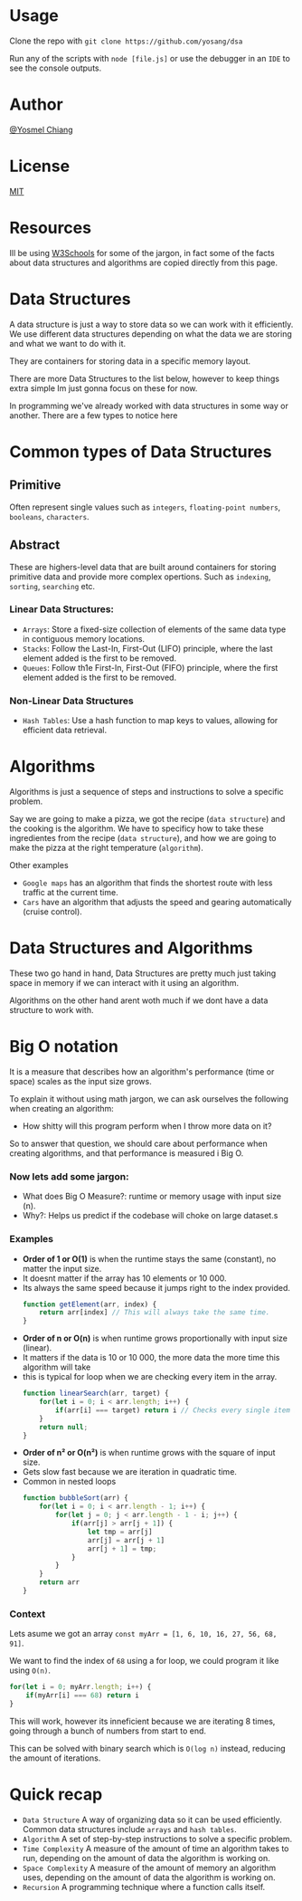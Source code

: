 # Usage
Clone the repo with `git clone https://github.com/yosang/dsa`

Run any of the scripts with `node [file.js]` or use the debugger in an `IDE` to see the console outputs.

# Author
[@Yosmel Chiang](https://github.com/yosang)

# License
[MIT](https://opensource.org/license/mit)

# Resources
Ill be using [W3Schools](https://www.w3schools.com/dsa/dsa_intro.php) for some of the jargon, in fact some of the facts about data structures and algorithms are copied directly from this page.

# Data Structures
A data structure is just a way to store data so we can work with it efficiently. We use different data structures depending on what the data we are storing and what we want to do with it.

They are containers for storing data in a specific memory layout.

There are more Data Structures to the list below, however to keep things extra simple Im just gonna focus on these for now.

In programming we've already worked with data structures in some way or another. There are a few types to notice here

# Common types of Data Structures

## Primitive
Often represent single values such as `integers`, `floating-point numbers`, `booleans`, `characters`.

## Abstract
These are highers-level data that are built around containers for storing primitive data and provide more complex opertions. Such as `indexing`, `sorting`, `searching` etc.
### Linear Data Structures:
- `Arrays`: Store a fixed-size collection of elements of the same data type in contiguous memory locations.
- `Stacks`: Follow the Last-In, First-Out (LIFO) principle, where the last element added is the first to be removed.
- `Queues`: Follow th1e First-In, First-Out (FIFO) principle, where the first element added is the first to be removed.

### Non-Linear Data Structures
- `Hash Tables`: Use a hash function to map keys to values, allowing for efficient data retrieval.

# Algorithms
Algorithms is just a sequence of steps and instructions to solve a specific problem.

Say we are going to make a pizza, we got the recipe (`data structure`) and the cooking is the algorithm. We have to specificy how to take these ingredientes from the recipe (`data structure`), and how we are going to make the pizza at the right temperature (`algorithm`).

Other examples
- `Google maps` has an algorithm that finds the shortest route with less traffic at the current time.
- `Cars` have an algorithm that adjusts the speed and gearing automatically (cruise control).

# Data Structures and Algorithms
These two go hand in hand, Data Structures are pretty much just taking space in memory if we can interact with it using an algorithm.

Algorithms on the other hand arent woth much if we dont have a data structure to work with.

# Big O notation
It is a measure that describes how an algorithm's performance (time or space) scales as the input size grows.

To explain it without using math jargon, we can ask ourselves the following when creating an algorithm:
- How shitty will this program perform when I throw more data on it?

So to answer that question, we should care about performance when creating algorithms, and that performance is measured i Big O.

### Now lets add some jargon:
- What does Big O Measure?: runtime or memory usage with input size (n).
- Why?: Helps us predict if the codebase will choke on large dataset.s

### Examples
- **Order of 1 or O(1)** is when the runtime stays the same (constant), no matter the input size.
- It doesnt matter if the array has 10 elements or 10 000.
- Its always the same speed because it jumps right to the index provided.
    ```js
    function getElement(arr, index) {
        return arr[index] // This will always take the same time.
    }
    ```
- **Order of n or O(n)** is when runtime grows proportionally with input size (linear).
- It matters if the data is 10 or 10 000, the more data the more time this algorithm will take
- this is typical for loop when we are checking every item in the array.
    ```js
    function linearSearch(arr, target) {
        for(let i = 0; i < arr.length; i++) {
            if(arr[i] === target) return i // Checks every single item in the array
        }
        return null;
    }
    ```
- **Order of n² or O(n²)** is when runtime grows with the square of input size.
- Gets slow fast because we are iteration in quadratic time.
- Common in nested loops
    ```js
    function bubbleSort(arr) {
        for(let i = 0; i < arr.length - 1; i++) {
            for(let j = 0; j < arr.length - 1 - i; j++) {
                if(arr[j] > arr[j + 1]) {
                    let tmp = arr[j]
                    arr[j] = arr[j + 1]
                    arr[j + 1] = tmp;
                }
            }
        }
        return arr
    }
    ```
### Context
Lets asume we got an array `const myArr = [1, 6, 10, 16, 27, 56, 68, 91]`.

We want to find the index of `68` using a for loop, we could program it like using `O(n)`.

```js
for(let i = 0; myArr.length; i++) {
    if(myArr[i] === 68) return i
}
```

This will work, however its inneficient because we are iterating 8 times, going through a bunch of numbers from start to end.

This can be solved with binary search which is `O(log n)` instead, reducing the amount of iterations.

# Quick recap
- `Data Structure` 	A way of organizing data so it can be used efficiently. Common data structures include `arrays` and `hash tables`.
- `Algorithm` 	A set of step-by-step instructions to solve a specific problem.
- `Time Complexity` 	A measure of the amount of time an algorithm takes to run, depending on the amount of data the algorithm is working on.
- `Space Complexity` 	A measure of the amount of memory an algorithm uses, depending on the amount of data the algorithm is working on.
- `Recursion` 	A programming technique where a function calls itself.